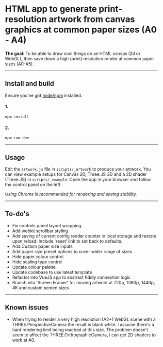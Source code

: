 # HTML app to generate print-resolution artwork from canvas graphics at common paper sizes (A0 - A4)

__The goal__: To be able to draw cool things on an HTML canvas (2d or WebGL), then save down a high (print) resolution render at common paper sizes (A0-A5).

---

## Install and build

Ensure you've got [node/npm](https://nodejs.org/en/) installed.

#### 1.
```
npm install
```

#### 2.
```
npm run dev
```

---

## Usage

Edit the `artwork.js` file in `scripts/_artwork` to produce your artwork. You can view example setups for Canvas 2D, Three.JS 3D and a 2D shader (Three.JS) in `scripts/_example`. Open the app in your browser and follow the control panel on the left.

_Using Chrome is recommended for rendering and saving stability._

---

## To-do's

- Fix controls panel layout wrapping
- Add webkit scrollbar styling
- Add saving of current config render counter in local storage and restore upon reload. Include 'reset' link to set back to defaults.
- Add Custom paper size inputs
- Add paper size preset options to cover wider range of sizes
- Hide paper colour control
- Hide scaling type control
- Update colour palette
- Update codebase to use latest template
- Refactor into VueJS app to abstract fiddly connection logic
- Branch into 'Screen Framer' for moving artwork at 720p, 1080p, 1440p, 4K and custom screen sizes

---

## Known issues

- When trying to render a very high resolution (A2+) WebGL scene with a THREE.PerspectiveCamera the result is blank white. I assume there's a hard rendering limit being reached at this size. The problem doesn't seem to affect the THREE.OrthographicCamera, I can get 2D shaders to work at A0.